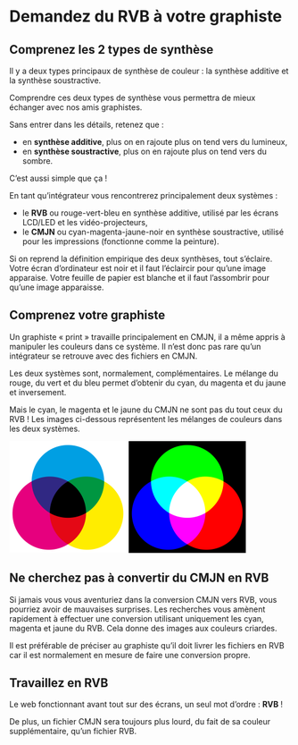 Demandez du RVB à votre graphiste
=================================

## Comprenez les 2 types de synthèse

Il y a deux types principaux de synthèse de couleur : la synthèse additive et la synthèse soustractive.

Comprendre ces deux types de synthèse vous permettra de mieux échanger avec nos amis graphistes.

Sans entrer dans les détails, retenez que :

- en **synthèse additive**, plus on en rajoute plus on tend vers du lumineux,
- en **synthèse soustractive**, plus on en rajoute plus on tend vers du sombre.

C’est aussi simple que ça !

En tant qu’intégrateur vous rencontrerez principalement deux systèmes :

- le **RVB** ou rouge-vert-bleu en synthèse additive, utilisé par les écrans   LCD/LED et les vidéo-projecteurs,
- le **CMJN** ou cyan-magenta-jaune-noir en synthèse soustractive, utilisé pour   les impressions (fonctionne comme la peinture).

Si on reprend la définition empirique des deux synthèses, tout s’éclaire. Votre écran d’ordinateur est noir et il faut l’éclaircir pour qu’une image apparaise. Votre feuille de papier est blanche et il faut l’assombrir pour qu’une image apparaisse.

## Comprenez votre graphiste

Un graphiste « print » travaille principalement en CMJN, il a même appris à manipuler les couleurs dans ce système. Il n’est donc pas rare qu’un intégrateur se retrouve avec des fichiers en CMJN.

Les deux systèmes sont, normalement, complémentaires. Le mélange du rouge, du vert et du bleu permet d’obtenir du cyan, du magenta et du jaune et inversement.

Mais le cyan, le magenta et le jaune du CMJN ne sont pas du tout ceux du RVB ! Les images ci-dessous représentent les mélanges de couleurs dans les deux systèmes.

<img src="cmjn.svg" width="210" height="200" alt="CMJN"/>
<img src="rvb.svg" width="210" height="200" alt="RVB"/>

## Ne cherchez pas à convertir du CMJN en RVB

Si jamais vous vous aventuriez dans la conversion CMJN vers RVB, vous pourriez avoir de mauvaises surprises. Les recherches vous amènent rapidement à effectuer une conversion utilisant uniquement les cyan, magenta et jaune du RVB. Cela donne des images aux couleurs criardes.

Il est préférable de préciser au graphiste qu’il doit livrer les fichiers en RVB car il est normalement en mesure de faire une conversion propre.

## Travaillez en RVB

Le web fonctionnant avant tout sur des écrans, un seul mot d’ordre : **RVB** !

De plus, un fichier CMJN sera toujours plus lourd, du fait de sa couleur supplémentaire, qu’un fichier RVB.
